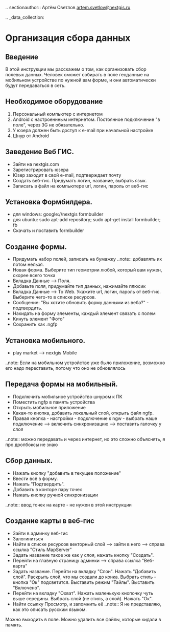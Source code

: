 .. sectionauthor:: Артём Светлов <artem.svetlov@nextgis.ru>

.. _data_collection:

Организация сбора данных
=========================

Введение
----------------------------

В этой инструкции мы расскажем о том, как организовать сбор полевых данных. 
Человек сможет собирать в поле геоданные на мобильном устройстве по нужной вам форме, и они автоматически будут передаваться в сеть.

Необходимое оборудование
----------------------------

1. Персональный компьютер с интернетом
2. Android c настроеннным интернетом. Постоянное подключение "в поле", через 3G не обязательно.
3. У юзера должен быть доступ к e-mail при начальной настройке
4. Шнур от Android

Заведение Веб ГИС.
---------------------------

* Зайти на nextgis.com
* Зарегистрировать юзера
* Юзер заходит в свой e-mail, подтверждает почту
* Создать веб-гис. Придумать логин, название, выбрать язык.
* Записать в файл на компьютере url, логин, пароль от веб-гис

Установка Формбилдера.
---------------------------

* для windows: google://nextgis formbuilder
* для ubuntu: sudo apt-add repository; sudo apt-get install formbuilder; fb
* Скачать и поставить formbuilder

Создание формы.
---------------------------
* Придумать набор полей, записать на бумажку ..note:: добавлять их потом нельзя.
* Новая форма. Выберите тип геометрии любой, который вам нужен, скорее всего точка
* Вкладка Данные --> Поля. 
* Добавьте поля, придумайте тип данных, нажимайте плюсик
* Вкладка Данные --> To Web. Укажите url, логин, пароль от веб-гис. Выберите чего-то в списке ресурсов. 
* Сообщение: "Вы хотите обновить форму данными из веба?" - подтвердить.
* Накидать на форму элементы, каждый элемент связать с полем
* Кинуть элемент "Фото"
* Сохранить как .ngfp



Установка мобильного.
----------------------------

* play market --> nextgis Mobile


..note: Если на мобильном устройстве уже было приложение, возможно его надо переставить, потому что оно не обновлялось 

Передача формы на мобильный.
-----------------------------

* Подключить мобильное устройство шнуром к ПК
* Поместить ngfp в память устройства
* Открыть мобильное приложение
* Какая-то кнопка, добавить локальный слой, открыть файл ngfp.
* Правая кнопка - настройки - подключение к ngw - выбрать наше подключение --> включить синхронизацию --> поставить галочку у слоя


..note:: можно передавать и через интернет, но это сложно объяснять, я про дропбоксы не знаю


Сбор данных.
-----------------------------

* Нажать кнопку "добавить в текущее положение"
* Ввести всё в форму.
* Нажать "Подтвердить".
* Добавить в конторе пару точек
* Нажать кнопку ручной синхронизации

..note:: ввод точек на карте - не нужен в этой инструкции


Создание карты в веб-гис
------------------------------

* Зайти в админку веб-гис
* Залогиниться
* Найти в списке ресурсов векторный слой --> зайти в него --> справа ссылка "Стиль MapServer"
* Задать название такое же как у слоя, нажать кнопку "Создать".
* Перейти на главную страницу админки --> справа ссылка "Веб-карта"
* Задать название. Перейти на вкладку "Слои". Нажать "Добавить слой". Раскрыть слой, что мы создали до конка. Выбрать стиль - кнопка "Ок" подсветится. Выставить режим "Тайлы". Выставить "Включено".
* Перейти на вкладку "Охват". Нажать маленькую кнопочку чуть выше середины. Выбрать слой (не стиль, а слой). Нажать "Ок".
* Найти ссылку Просмотр, и запомнить её
..note:: Я не представляю, как это описать русским языком.



Можно выходить в поле. 
Можно удалить все файлы, которые кидали в память. 

